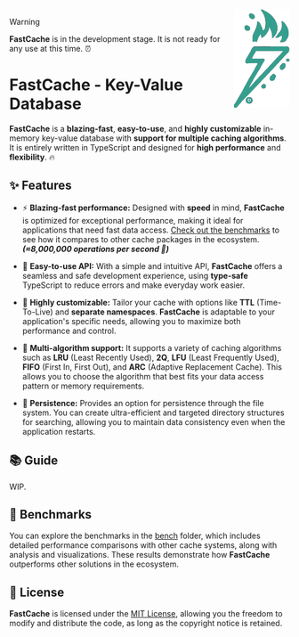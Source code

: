<img src="./public/logo.png" width="100" align="right" />

> [!WARNING] 
> **FastCache** is in the development stage. It is not ready for any use at this time. ⏰

# FastCache - Key-Value Database

**FastCache** is a **blazing-fast**, **easy-to-use**, and **highly customizable** in-memory key-value database with **support for multiple caching algorithms**. It is entirely written in TypeScript and designed for **high performance** and **flexibility**. 🔥

## ✨ Features

- ⚡ **Blazing-fast performance:** Designed with **speed** in mind, **FastCache** is optimized for exceptional performance, making it ideal for applications that need fast data access. [Check out the benchmarks](./bench) to see how it compares to other cache packages in the ecosystem. **_(≈8,000,000 operations per second 🧪)_**

- 👀 **Easy-to-use API:** With a simple and intuitive API, **FastCache** offers a seamless and safe development experience, using **type-safe** TypeScript to reduce errors and make everyday work easier.

- 🎨 **Highly customizable:** Tailor your cache with options like **TTL** (Time-To-Live) and **separate namespaces**. **FastCache** is adaptable to your application's specific needs, allowing you to maximize both performance and control.

- 🚀 **Multi-algorithm support:** It supports a variety of caching algorithms such as **LRU** (Least Recently Used), **2Q**, **LFU** (Least Frequently Used), **FIFO** (First In, First Out), and **ARC** (Adaptive Replacement Cache). This allows you to choose the algorithm that best fits your data access pattern or memory requirements.

- 📂 **Persistence:** Provides an option for persistence through the file system. You can create ultra-efficient and targeted directory structures for searching, allowing you to maintain data consistency even when the application restarts.

## 📚 Guide

WIP.

## 🧪 Benchmarks

You can explore the benchmarks in the [bench](./bench) folder, which includes detailed performance comparisons with other cache systems, along with analysis and visualizations. These results demonstrate how **FastCache** outperforms other solutions in the ecosystem.

## 📄 License

**FastCache** is licensed under the [MIT License](./LICENSE), allowing you the freedom to modify and distribute the code, as long as the copyright notice is retained.
